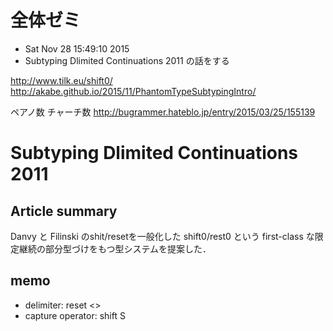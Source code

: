 # 全体ゼミ
* Sat Nov 28 15:49:10 2015
* Subtyping Dlimited Continuations 2011 の話をする

http://www.tilk.eu/shift0/
http://akabe.github.io/2015/11/PhantomTypeSubtypingIntro/

ペアノ数 チャーチ数
http://bugrammer.hateblo.jp/entry/2015/03/25/155139

# Subtyping Dlimited Continuations 2011
## Article summary
Danvy と Filinski のshit/resetを一般化した shift0/rest0 という first-class な限定継続の部分型づけをもつ型システムを提案した．

## memo
* delimiter: reset <>
* capture operator: shift S
